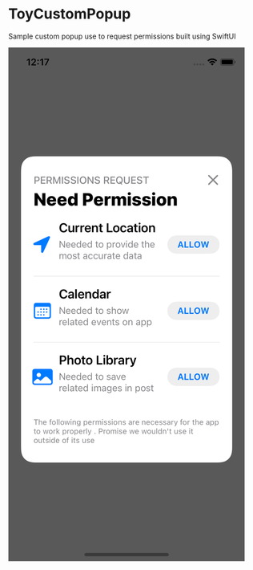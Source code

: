 # ToyCustomPopup

Sample custom popup use to request permissions built using SwiftUI

![Demo of the popup](./images/demo.png)